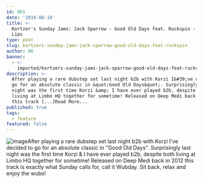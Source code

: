 ```yaml
---
id: 901
date: '2019-08-18'
title: >-
  Kortzer's Sunday Jams: Jack Sparrow - Good Old Days feat. Ruckspin - Loose
  Lips
type: post
slug: kortzers-sunday-jams-jack-sparrow-good-old-days-feat-ruckspin
author: 96
banner:
  - >-
    imported/kortzers-sunday-jams-jack-sparrow-good-old-days-feat-ruckspin/image901.jpeg
description: >-
  After playing a rare dubstep set last night b2b with Korzi I&#39;ve decided to
  go for an absolute classic in &quot;Good Old Days&quot;. Surprisingly last
  night was the first time Korzi &amp; I have ever played b2b, despite both
  living at Limbo HQ together for sometime! Released on Deep Medi back in 2012
  this track [...]Read More...
published: true
tags:
  - feature
featured: false
---
```

![image](../imported/kortzers-sunday-jams-jack-sparrow-good-old-days-feat-ruckspin/image901.jpeg)After playing a rare dubstep set last night b2b with Korzi I've decided to go for an absolute classic in "Good Old Days". Surprisingly last night was the first time Korzi & I have ever played b2b, despite both living at Limbo HQ together for sometime! Released on Deep Medi back in 2012 this track is exactly what Sunday calls for, call it Wubday. Sit back, relax and enjoy the wubs!